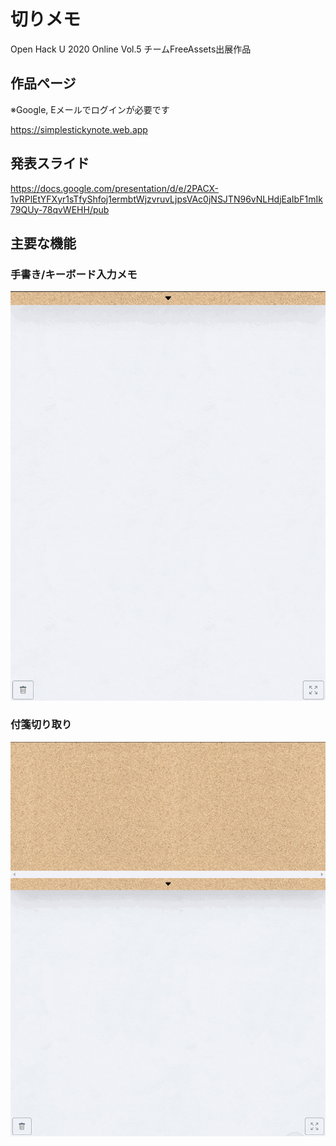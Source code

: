 # 切りメモ
Open Hack U 2020 Online Vol.5 チームFreeAssets出展作品

## 作品ページ

※Google, Eメールでログインが必要です

https://simplestickynote.web.app

## 発表スライド

https://docs.google.com/presentation/d/e/2PACX-1vRPlEtYFXyr1sTfyShfoj1ermbtWjzvruvLjpsVAc0jNSJTN96vNLHdjEaIbF1mIk79QUy-78qvWEHH/pub

## 主要な機能

### 手書き/キーボード入力メモ

![stickynote-memo](img\stickynote-memo.gif)

### 付箋切り取り

![stickynote-clip](img\stickynote-clip.gif)